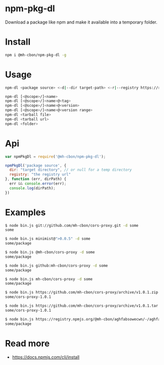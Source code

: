 # npm-pkg-dl

Download a package like npm and make it available into a temporary folder.

# Install

```sh
npm i @mh-cbon/npm-pkg-dl -g
```

# Usage

```sh
npm-dl <package source> <-d|--dir target-path> <-r|--registry https://registry.url/>

npm-dl [<@scope>/]<name>
npm-dl [<@scope>/]<name>@<tag>
npm-dl [<@scope>/]<name>@<version>
npm-dl [<@scope>/]<name>@<version range>
npm-dl <tarball file>
npm-dl <tarball url>
npm-dl <folder>
```

# Api

```js
var npmPkgDl = require('@mh-cbon/npm-pkg-dl');

npmPkgDl('package source', {
  dir: "target directory", // or null for a temp directory
  registry: "the registry url"
}, function (err, dirPath) {
  err && console.error(err);
  console.log(dirPath);
})

```

# Examples

```sh
$ node bin.js git://github.com/mh-cbon/cors-proxy.git -d some
some

$ node bin.js minimist@">0.0.5" -d some
some/package

$ node bin.js @mh-cbon/cors-proxy -d some
some/package

$ node bin.js github:mh-cbon/cors-proxy -d some
some/package

$ node bin.js mh-cbon/cors-proxy -d some
some/package

$ node bin.js https://github.com/mh-cbon/cors-proxy/archive/v1.0.1.zip -d some
some/cors-proxy-1.0.1

$ node bin.js https://github.com/mh-cbon/cors-proxy/archive/v1.0.1.tar.gz -d some
some/cors-proxy-1.0.1

$ node bin.js https://registry.npmjs.org/@mh-cbon/aghfabsowecwn/-/aghfabsowecwn-2.0.0.tgz -d some
some/package
```

# Read more

- https://docs.npmjs.com/cli/install
